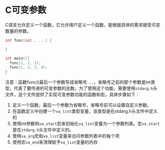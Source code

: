 # C可变参数

C语言允许定义一个函数，它允许用户定义一个函数，能根据具体的需求接受可变数量的参数。

```C
int func(int , ...) {

}

int main(){
  func(1, 2, 3);
  func(1, 2, 3, 4);
}
```

注意：函数func()最后一个参数写成省略号`...`，省略号之前的那个参数是int类型，代表了要传递的可变参数的总数。为了使用这个功能，需要使用`stdarg.h`头文件，这个文件提供了实现可变参数功能的函数和宏。具体步骤如下：
  1. 定义一个函数，最后一个参数为省略号，省略号前可以设置自定义参数。
  2. 在函数定义中创建一个`va_list`类型变量，该类型是在stdarg.h头文件中定义的
  3. 使用int参数和`va_start`宏来初始化`va_list`变量为一个参数列表。宏`va_start`是在`stdarg.h`头文件中定义的。
  4. 使用`va_arg`宏和`va_list`变量来访问参数列表中的每个项
  5. 使用宏`va_end`来清理赋予`va_list`变量的内存
